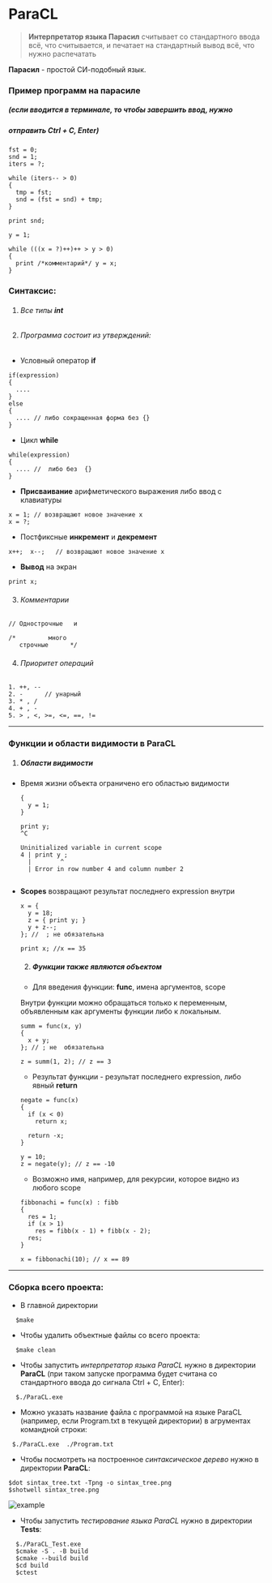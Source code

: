 # ParaCL 

> **Интерпретатор языка Парасил** считывает со стандартного ввода всё, что считывается, и печатает на стандартный вывод всё, что нужно распечатать

 **Парасил** - простой СИ-подобный язык.
  
 ### Пример программ на парасиле
 ##### (если вводится в терминале, то чтобы завершить ввод, нужно
 ##### отправить Ctrl + C, Enter)
 

  ```
  fst = 0;
  snd = 1;
  iters = ?;

  while (iters-- > 0)
  {
    tmp = fst;
    snd = (fst = snd) + tmp;
  }

  print snd;

  ```

  ```
  y = 1;

  while (((x = ?)++)++ > y > 0)
  {
    print /*комментарий*/ y = x;
  }

  ```

 ### Синтаксис:

  1. ###### Все типы **int**

  2. ###### Программа состоит из *утверждений*:


  * Условный оператор **if**
  ```
  if(expression) 
  {
    ....
  }
  else
  {
    .... // либо сокращенная форма без {}
  }
  ```


  * Цикл **while**
  ```
  while(expression)
  {
    .... //  либо без  {}
  }
  ```


  * **Присваивание** арифметического выражения либо ввод с клавиатуры
  ```
  x = 1; // возвращают новое значение x
  x = ?; 
  ```


  * Постфиксные **инкремент** и **декремент**
  ```
  x++;  x--;   // возвращают новое значение x 
  ```


  * **Вывод** на экран
  ```
  print x; 
  ```


  3. ###### Комментарии
  ```
  // Однострочные   и 

  /*         много
     строчные      */
  ```


  4. ###### Приоритет операций
  ```
  1. ++, --
  2. -      // унарный
  3. * , /
  4. + , -
  5. > , <, >=, <=, ==, !=
  ```

-----------------------------------------------------------------------------

 ### Функции и области видимости в ParaCL


  1. ##### Области видимости

* Время жизни объекта ограничено его областью видимости
  ```
  {
    y = 1;
  }

  print y;
  ^C

  Uninitialized variable in current scope
  4 | print y ; 
    |        ^
    | Error in row number 4 and column number 2


  ```


* **Scopes** возвращают результат последнего expression внутри
  ```
  x = {
    y = 18;
    z = { print y; }
    y + z--;
  }; //  ; не обязательна

  print x; //x == 35
  ```



  2. ##### Функции также являются объектом

  * Для введения функции:  **func**, имена аргументов, scope

  Внутри функции можно обращаться только к переменным, объявленным как аргументы функции либо к локальным.

  ```
  summ = func(x, y)
  {
    x + y;
  }; // ; не  обязательна

  z = summ(1, 2); // z == 3
  ```


  * Результат функции - результат последнего expression, либо явный **return**
  ```
  negate = func(x)
  {
    if (x < 0)
      return x;

    return -x;
  }

  y = 10;
  z = negate(y); // z == -10
  ```


  * Возможно имя, например, для рекурсии, которое видно из любого scope
  ```
  fibbonachi = func(x) : fibb
  {
    res = 1;
    if (x > 1)
      res = fibb(x - 1) + fibb(x - 2);
    res;
  }

  x = fibbonachi(10); // x == 89
  ```



 
-----------------------------------------------------------------------------

 ### Сборка всего проекта:  
 
 * В главной директории
```
  $make
```
 * Чтобы удалить объектные файлы со всего проекта:  
```
  $make clean
```

 * Чтобы запустить *интерпретатор языка ParaCL* нужно в директории **ParaCL** (при таком запуске программа будет считана со стандартного ввода до сигнала Ctrl + C, Enter):
``` 
  $./ParaCL.exe   
``` 

 * Можно указать название файла с программой на языке ParaCL (например, если Program.txt в текущей директории) в агрументах командной строки:
```
 $./ParaCL.exe  ./Program.txt
```

 * Чтобы посмотреть на построенное *синтаксическое дерево* нужно в директории **ParaCL**:
 ```
 $dot sintax_tree.txt -Tpng -o sintax_tree.png
 $shotwell sintax_tree.png

 ```

![example](sintax_tree.png)  


 * Чтобы запустить *тестирование языка ParaCL* нужно в директории **Tests**:  
```  
  $./ParaCL_Test.exe  
  $cmake -S . -B build
  $cmake --build build  
  $cd build    
  $ctest  
``` 

